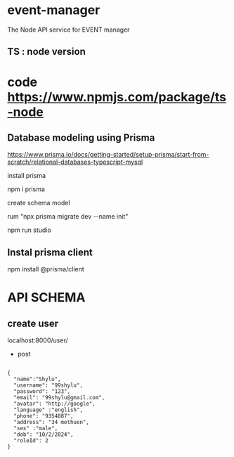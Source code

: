# event-manager

The Node API service for EVENT manager

## TS : node version

# code https://www.npmjs.com/package/ts-node

## Database modeling using Prisma

https://www.prisma.io/docs/getting-started/setup-prisma/start-from-scratch/relational-databases-typescript-mysql

install prisma

npm i prisma

create schema model

rum "npx prisma migrate dev --name init"

npm run studio

## Instal prisma client

npm install @prisma/client

# API SCHEMA

## create user
localhost:8000/user/
- post
<code> 
{
  "name":"Shylu",
  "username": "99shylu",
  "password": "123",
  "email": "99shylu@gmail.com",
  "avatar": "http://google",
  "language" :"english",
  "phone": "9354887",
  "address": "34 methuen",
  "sex" :"male",
  "dob": "10/2/2024",
  "roleId": 2
}
</code>
